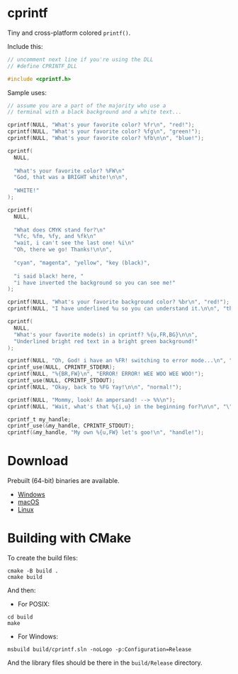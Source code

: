 # cprintf

Tiny and cross-platform colored `printf()`.

Include this:
```c
// uncomment next line if you're using the DLL
// #define CPRINTF_DLL

#include <cprintf.h>
```
Sample uses:
```c
// assume you are a part of the majority who use a
// terminal with a black background and a white text...

cprintf(NULL, "What's your favorite color? %fr\n", "red!");
cprintf(NULL, "What's your favorite color? %fg\n", "green!");
cprintf(NULL, "What's your favorite color? %fb\n\n", "blue!");

cprintf(
  NULL,
  
  "What's your favorite color? %FW\n"
  "God, that was a BRIGHT white!\n\n",
  
  "WHITE!"
);

cprintf(
  NULL,
  
  "What does CMYK stand for?\n"
  "%fc, %fm, %fy, and %fk\n"
  "wait, i can't see the last one! %i\n"
  "Oh, there we go! Thanks!\n\n",
  
  "cyan", "magenta", "yellow", "key (black)",
  
  "i said black! here, "
  "i have inverted the background so you can see me!"
);

cprintf(NULL, "What's your favorite background color? %br\n", "red!");
cprintf(NULL, "I have underlined %u so you can understand it.\n\n", "this");

cprintf(
  NULL,
  "What's your favorite mode(s) in cprintf? %{u,FR,BG}\n\n",
  "Underlined bright red text in a bright green background!"
);

cprintf(NULL, "Oh, God! i have an %FR! switching to error mode...\n", "ERROR");
cprintf_use(NULL, CPRINTF_STDERR);
cprintf(NULL, "%{BR,FW}\n", "ERROR! ERROR! WEE WOO WEE WOO!");
cprintf_use(NULL, CPRINTF_STDOUT);
cprintf(NULL, "Okay, back to %FG Yay!\n\n", "normal!");

cprintf(NULL, "Mommy, look! An ampersand! --> %%\n");
cprintf(NULL, "Wait, what's that %{i,u} in the beginning for?\n\n", "\"NULL\"");

cprintf_t my_handle;
cprintf_use(&my_handle, CPRINTF_STDOUT);
cprintf(&my_handle, "My own %{u,FW} let's goo!\n", "handle!");
```

# Download

Prebuilt (64-bit) binaries are available.

- [Windows](https://github.com/null8626/cprintf/releases/download/v1.1.0/cprintf-windows.zip)
- [macOS](https://github.com/null8626/cprintf/releases/download/v1.1.0/cprintf-macos.zip)
- [Linux](https://github.com/null8626/cprintf/releases/download/v1.1.0/cprintf-linux.zip)

# Building with CMake

To create the build files:

```console
cmake -B build .
cmake build
```

And then:

- For POSIX:

```console
cd build
make
```

- For Windows:

```console
msbuild build/cprintf.sln -noLogo -p:Configuration=Release
```

And the library files should be there in the `build/Release` directory.
